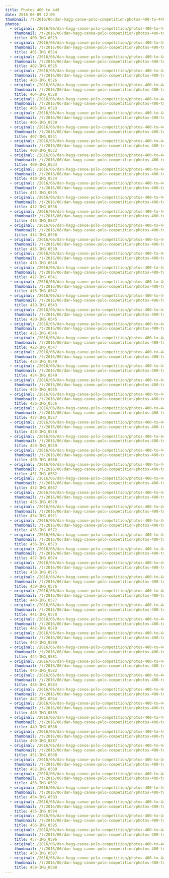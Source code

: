 ```yaml
---
title: Photos 400 to 449
date: 2016-06-09 12:00
thumbnail: /t/2016/06/dan-hagg-canoe-polo-competition/photos-400-to-449/400-img_0523.jpg
photos:
  - original: /2016/06/dan-hagg-canoe-polo-competition/photos-400-to-449/400-img_0523.jpg
    thumbnail: /t/2016/06/dan-hagg-canoe-polo-competition/photos-400-to-449/400-img_0523.jpg
    title: 400-IMG_0523
  - original: /2016/06/dan-hagg-canoe-polo-competition/photos-400-to-449/401-img_0524.jpg
    thumbnail: /t/2016/06/dan-hagg-canoe-polo-competition/photos-400-to-449/401-img_0524.jpg
    title: 401-IMG_0524
  - original: /2016/06/dan-hagg-canoe-polo-competition/photos-400-to-449/402-img_0525.jpg
    thumbnail: /t/2016/06/dan-hagg-canoe-polo-competition/photos-400-to-449/402-img_0525.jpg
    title: 402-IMG_0525
  - original: /2016/06/dan-hagg-canoe-polo-competition/photos-400-to-449/403-img_0526.jpg
    thumbnail: /t/2016/06/dan-hagg-canoe-polo-competition/photos-400-to-449/403-img_0526.jpg
    title: 403-IMG_0526
  - original: /2016/06/dan-hagg-canoe-polo-competition/photos-400-to-449/404-img_0528.jpg
    thumbnail: /t/2016/06/dan-hagg-canoe-polo-competition/photos-400-to-449/404-img_0528.jpg
    title: 404-IMG_0528
  - original: /2016/06/dan-hagg-canoe-polo-competition/photos-400-to-449/405-img_0529.jpg
    thumbnail: /t/2016/06/dan-hagg-canoe-polo-competition/photos-400-to-449/405-img_0529.jpg
    title: 405-IMG_0529
  - original: /2016/06/dan-hagg-canoe-polo-competition/photos-400-to-449/406-img_0530.jpg
    thumbnail: /t/2016/06/dan-hagg-canoe-polo-competition/photos-400-to-449/406-img_0530.jpg
    title: 406-IMG_0530
  - original: /2016/06/dan-hagg-canoe-polo-competition/photos-400-to-449/407-img_0531.jpg
    thumbnail: /t/2016/06/dan-hagg-canoe-polo-competition/photos-400-to-449/407-img_0531.jpg
    title: 407-IMG_0531
  - original: /2016/06/dan-hagg-canoe-polo-competition/photos-400-to-449/408-img_0532.jpg
    thumbnail: /t/2016/06/dan-hagg-canoe-polo-competition/photos-400-to-449/408-img_0532.jpg
    title: 408-IMG_0532
  - original: /2016/06/dan-hagg-canoe-polo-competition/photos-400-to-449/409-img_0533.jpg
    thumbnail: /t/2016/06/dan-hagg-canoe-polo-competition/photos-400-to-449/409-img_0533.jpg
    title: 409-IMG_0533
  - original: /2016/06/dan-hagg-canoe-polo-competition/photos-400-to-449/410-img_0534.jpg
    thumbnail: /t/2016/06/dan-hagg-canoe-polo-competition/photos-400-to-449/410-img_0534.jpg
    title: 410-IMG_0534
  - original: /2016/06/dan-hagg-canoe-polo-competition/photos-400-to-449/411-img_0535.jpg
    thumbnail: /t/2016/06/dan-hagg-canoe-polo-competition/photos-400-to-449/411-img_0535.jpg
    title: 411-IMG_0535
  - original: /2016/06/dan-hagg-canoe-polo-competition/photos-400-to-449/412-img_0536.jpg
    thumbnail: /t/2016/06/dan-hagg-canoe-polo-competition/photos-400-to-449/412-img_0536.jpg
    title: 412-IMG_0536
  - original: /2016/06/dan-hagg-canoe-polo-competition/photos-400-to-449/413-img_0537.jpg
    thumbnail: /t/2016/06/dan-hagg-canoe-polo-competition/photos-400-to-449/413-img_0537.jpg
    title: 413-IMG_0537
  - original: /2016/06/dan-hagg-canoe-polo-competition/photos-400-to-449/414-img_0538.jpg
    thumbnail: /t/2016/06/dan-hagg-canoe-polo-competition/photos-400-to-449/414-img_0538.jpg
    title: 414-IMG_0538
  - original: /2016/06/dan-hagg-canoe-polo-competition/photos-400-to-449/415-img_0539.jpg
    thumbnail: /t/2016/06/dan-hagg-canoe-polo-competition/photos-400-to-449/415-img_0539.jpg
    title: 415-IMG_0539
  - original: /2016/06/dan-hagg-canoe-polo-competition/photos-400-to-449/416-img_0540.jpg
    thumbnail: /t/2016/06/dan-hagg-canoe-polo-competition/photos-400-to-449/416-img_0540.jpg
    title: 416-IMG_0540
  - original: /2016/06/dan-hagg-canoe-polo-competition/photos-400-to-449/417-img_0541.jpg
    thumbnail: /t/2016/06/dan-hagg-canoe-polo-competition/photos-400-to-449/417-img_0541.jpg
    title: 417-IMG_0541
  - original: /2016/06/dan-hagg-canoe-polo-competition/photos-400-to-449/418-img_0542.jpg
    thumbnail: /t/2016/06/dan-hagg-canoe-polo-competition/photos-400-to-449/418-img_0542.jpg
    title: 418-IMG_0542
  - original: /2016/06/dan-hagg-canoe-polo-competition/photos-400-to-449/419-img_0543.jpg
    thumbnail: /t/2016/06/dan-hagg-canoe-polo-competition/photos-400-to-449/419-img_0543.jpg
    title: 419-IMG_0543
  - original: /2016/06/dan-hagg-canoe-polo-competition/photos-400-to-449/420-img_0545.jpg
    thumbnail: /t/2016/06/dan-hagg-canoe-polo-competition/photos-400-to-449/420-img_0545.jpg
    title: 420-IMG_0545
  - original: /2016/06/dan-hagg-canoe-polo-competition/photos-400-to-449/421-img_0546.jpg
    thumbnail: /t/2016/06/dan-hagg-canoe-polo-competition/photos-400-to-449/421-img_0546.jpg
    title: 421-IMG_0546
  - original: /2016/06/dan-hagg-canoe-polo-competition/photos-400-to-449/422-img_0547.jpg
    thumbnail: /t/2016/06/dan-hagg-canoe-polo-competition/photos-400-to-449/422-img_0547.jpg
    title: 422-IMG_0547
  - original: /2016/06/dan-hagg-canoe-polo-competition/photos-400-to-449/423-img_0548.jpg
    thumbnail: /t/2016/06/dan-hagg-canoe-polo-competition/photos-400-to-449/423-img_0548.jpg
    title: 423-IMG_0548
  - original: /2016/06/dan-hagg-canoe-polo-competition/photos-400-to-449/424-img_0549.jpg
    thumbnail: /t/2016/06/dan-hagg-canoe-polo-competition/photos-400-to-449/424-img_0549.jpg
    title: 424-IMG_0549
  - original: /2016/06/dan-hagg-canoe-polo-competition/photos-400-to-449/425-img_0555.jpg
    thumbnail: /t/2016/06/dan-hagg-canoe-polo-competition/photos-400-to-449/425-img_0555.jpg
    title: 425-IMG_0555
  - original: /2016/06/dan-hagg-canoe-polo-competition/photos-400-to-449/426-img_0556.jpg
    thumbnail: /t/2016/06/dan-hagg-canoe-polo-competition/photos-400-to-449/426-img_0556.jpg
    title: 426-IMG_0556
  - original: /2016/06/dan-hagg-canoe-polo-competition/photos-400-to-449/427-img_0557.jpg
    thumbnail: /t/2016/06/dan-hagg-canoe-polo-competition/photos-400-to-449/427-img_0557.jpg
    title: 427-IMG_0557
  - original: /2016/06/dan-hagg-canoe-polo-competition/photos-400-to-449/428-img_0558.jpg
    thumbnail: /t/2016/06/dan-hagg-canoe-polo-competition/photos-400-to-449/428-img_0558.jpg
    title: 428-IMG_0558
  - original: /2016/06/dan-hagg-canoe-polo-competition/photos-400-to-449/429-img_0559.jpg
    thumbnail: /t/2016/06/dan-hagg-canoe-polo-competition/photos-400-to-449/429-img_0559.jpg
    title: 429-IMG_0559
  - original: /2016/06/dan-hagg-canoe-polo-competition/photos-400-to-449/430-img_0560.jpg
    thumbnail: /t/2016/06/dan-hagg-canoe-polo-competition/photos-400-to-449/430-img_0560.jpg
    title: 430-IMG_0560
  - original: /2016/06/dan-hagg-canoe-polo-competition/photos-400-to-449/431-img_0562.jpg
    thumbnail: /t/2016/06/dan-hagg-canoe-polo-competition/photos-400-to-449/431-img_0562.jpg
    title: 431-IMG_0562
  - original: /2016/06/dan-hagg-canoe-polo-competition/photos-400-to-449/432-img_0567.jpg
    thumbnail: /t/2016/06/dan-hagg-canoe-polo-competition/photos-400-to-449/432-img_0567.jpg
    title: 432-IMG_0567
  - original: /2016/06/dan-hagg-canoe-polo-competition/photos-400-to-449/433-img_0570.jpg
    thumbnail: /t/2016/06/dan-hagg-canoe-polo-competition/photos-400-to-449/433-img_0570.jpg
    title: 433-IMG_0570
  - original: /2016/06/dan-hagg-canoe-polo-competition/photos-400-to-449/434-img_0571.jpg
    thumbnail: /t/2016/06/dan-hagg-canoe-polo-competition/photos-400-to-449/434-img_0571.jpg
    title: 434-IMG_0571
  - original: /2016/06/dan-hagg-canoe-polo-competition/photos-400-to-449/435-img_0572.jpg
    thumbnail: /t/2016/06/dan-hagg-canoe-polo-competition/photos-400-to-449/435-img_0572.jpg
    title: 435-IMG_0572
  - original: /2016/06/dan-hagg-canoe-polo-competition/photos-400-to-449/436-img_0573.jpg
    thumbnail: /t/2016/06/dan-hagg-canoe-polo-competition/photos-400-to-449/436-img_0573.jpg
    title: 436-IMG_0573
  - original: /2016/06/dan-hagg-canoe-polo-competition/photos-400-to-449/437-img_0574.jpg
    thumbnail: /t/2016/06/dan-hagg-canoe-polo-competition/photos-400-to-449/437-img_0574.jpg
    title: 437-IMG_0574
  - original: /2016/06/dan-hagg-canoe-polo-competition/photos-400-to-449/438-img_0575.jpg
    thumbnail: /t/2016/06/dan-hagg-canoe-polo-competition/photos-400-to-449/438-img_0575.jpg
    title: 438-IMG_0575
  - original: /2016/06/dan-hagg-canoe-polo-competition/photos-400-to-449/439-img_0576.jpg
    thumbnail: /t/2016/06/dan-hagg-canoe-polo-competition/photos-400-to-449/439-img_0576.jpg
    title: 439-IMG_0576
  - original: /2016/06/dan-hagg-canoe-polo-competition/photos-400-to-449/440-img_0577.jpg
    thumbnail: /t/2016/06/dan-hagg-canoe-polo-competition/photos-400-to-449/440-img_0577.jpg
    title: 440-IMG_0577
  - original: /2016/06/dan-hagg-canoe-polo-competition/photos-400-to-449/441-img_0578.jpg
    thumbnail: /t/2016/06/dan-hagg-canoe-polo-competition/photos-400-to-449/441-img_0578.jpg
    title: 441-IMG_0578
  - original: /2016/06/dan-hagg-canoe-polo-competition/photos-400-to-449/442-img_0579.jpg
    thumbnail: /t/2016/06/dan-hagg-canoe-polo-competition/photos-400-to-449/442-img_0579.jpg
    title: 442-IMG_0579
  - original: /2016/06/dan-hagg-canoe-polo-competition/photos-400-to-449/443-img_0580.jpg
    thumbnail: /t/2016/06/dan-hagg-canoe-polo-competition/photos-400-to-449/443-img_0580.jpg
    title: 443-IMG_0580
  - original: /2016/06/dan-hagg-canoe-polo-competition/photos-400-to-449/444-img_0581.jpg
    thumbnail: /t/2016/06/dan-hagg-canoe-polo-competition/photos-400-to-449/444-img_0581.jpg
    title: 444-IMG_0581
  - original: /2016/06/dan-hagg-canoe-polo-competition/photos-400-to-449/445-img_0582.jpg
    thumbnail: /t/2016/06/dan-hagg-canoe-polo-competition/photos-400-to-449/445-img_0582.jpg
    title: 445-IMG_0582
  - original: /2016/06/dan-hagg-canoe-polo-competition/photos-400-to-449/446-img_0583.jpg
    thumbnail: /t/2016/06/dan-hagg-canoe-polo-competition/photos-400-to-449/446-img_0583.jpg
    title: 446-IMG_0583
  - original: /2016/06/dan-hagg-canoe-polo-competition/photos-400-to-449/447-img_0584.jpg
    thumbnail: /t/2016/06/dan-hagg-canoe-polo-competition/photos-400-to-449/447-img_0584.jpg
    title: 447-IMG_0584
  - original: /2016/06/dan-hagg-canoe-polo-competition/photos-400-to-449/448-img_0585.jpg
    thumbnail: /t/2016/06/dan-hagg-canoe-polo-competition/photos-400-to-449/448-img_0585.jpg
    title: 448-IMG_0585
  - original: /2016/06/dan-hagg-canoe-polo-competition/photos-400-to-449/449-img_0586.jpg
    thumbnail: /t/2016/06/dan-hagg-canoe-polo-competition/photos-400-to-449/449-img_0586.jpg
    title: 449-IMG_0586
  - original: /2016/06/dan-hagg-canoe-polo-competition/photos-400-to-449/450-img_0587.jpg
    thumbnail: /t/2016/06/dan-hagg-canoe-polo-competition/photos-400-to-449/450-img_0587.jpg
    title: 450-IMG_0587
  - original: /2016/06/dan-hagg-canoe-polo-competition/photos-400-to-449/451-img_0588.jpg
    thumbnail: /t/2016/06/dan-hagg-canoe-polo-competition/photos-400-to-449/451-img_0588.jpg
    title: 451-IMG_0588
  - original: /2016/06/dan-hagg-canoe-polo-competition/photos-400-to-449/452-img_0589.jpg
    thumbnail: /t/2016/06/dan-hagg-canoe-polo-competition/photos-400-to-449/452-img_0589.jpg
    title: 452-IMG_0589
  - original: /2016/06/dan-hagg-canoe-polo-competition/photos-400-to-449/453-img_0592.jpg
    thumbnail: /t/2016/06/dan-hagg-canoe-polo-competition/photos-400-to-449/453-img_0592.jpg
    title: 453-IMG_0592
  - original: /2016/06/dan-hagg-canoe-polo-competition/photos-400-to-449/454-img_0593.jpg
    thumbnail: /t/2016/06/dan-hagg-canoe-polo-competition/photos-400-to-449/454-img_0593.jpg
    title: 454-IMG_0593
  - original: /2016/06/dan-hagg-canoe-polo-competition/photos-400-to-449/455-img_0594.jpg
    thumbnail: /t/2016/06/dan-hagg-canoe-polo-competition/photos-400-to-449/455-img_0594.jpg
    title: 455-IMG_0594
  - original: /2016/06/dan-hagg-canoe-polo-competition/photos-400-to-449/456-img_0595.jpg
    thumbnail: /t/2016/06/dan-hagg-canoe-polo-competition/photos-400-to-449/456-img_0595.jpg
    title: 456-IMG_0595
  - original: /2016/06/dan-hagg-canoe-polo-competition/photos-400-to-449/457-img_0596.jpg
    thumbnail: /t/2016/06/dan-hagg-canoe-polo-competition/photos-400-to-449/457-img_0596.jpg
    title: 457-IMG_0596
  - original: /2016/06/dan-hagg-canoe-polo-competition/photos-400-to-449/458-img_0597.jpg
    thumbnail: /t/2016/06/dan-hagg-canoe-polo-competition/photos-400-to-449/458-img_0597.jpg
    title: 458-IMG_0597
  - original: /2016/06/dan-hagg-canoe-polo-competition/photos-400-to-449/459-img_0598.jpg
    thumbnail: /t/2016/06/dan-hagg-canoe-polo-competition/photos-400-to-449/459-img_0598.jpg
    title: 459-IMG_0598
---
```

